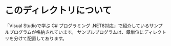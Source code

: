 # このディレクトリについて

「Visual Studioで学ぶ C# プログラミング .NET8対応」で紹介しているサンプルプログラムが格納されています。
サンプルプログラムは、章単位にディレクトリを分けて配置してあります。
